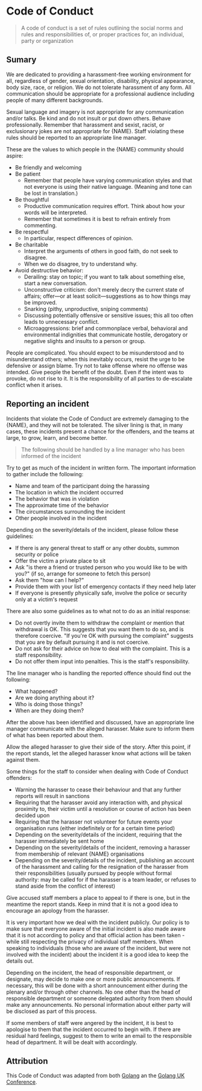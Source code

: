 # Code of Conduct

> A code of conduct is a set of rules outlining the social norms and rules and responsibilities of, or proper practices for, an individual, party or organization

## Sumary

We are dedicated to providing a harassment-free working environment for all, regardless of gender, sexual orientation, disability, physical appearance, body size, race, or religion. We do not tolerate harassment of any form. All communication should be appropriate for a professional audience including people of many different backgrounds.

Sexual language and imagery is not appropriate for any communication and/or talks. Be kind and do not insult or put down others. Behave professionally. Remember that harassment and sexist, racist, or exclusionary jokes are not appropriate for {NAME}. Staff violating these rules should be reported to an appropriate line manager.

These are the values to which people in the {NAME} community should aspire:

- Be friendly and welcoming
- Be patient
  - Remember that people have varying communication styles and that not everyone is using their native language. (Meaning and tone can be lost in translation.)
- Be thoughtful
  - Productive communication requires effort. Think about how your words will be interpreted.
  - Remember that sometimes it is best to refrain entirely from commenting.
- Be respectful
  - In particular, respect differences of opinion.
- Be charitable
  - Interpret the arguments of others in good faith, do not seek to disagree.
  - When we do disagree, try to understand why.
- Avoid destructive behavior:
  - Derailing: stay on topic; if you want to talk about something else, start a new conversation.
  - Unconstructive criticism: don't merely decry the current state of affairs; offer—or at least solicit—suggestions as to how things may be improved.
  - Snarking (pithy, unproductive, sniping comments)
  - Discussing potentially offensive or sensitive issues; this all too often leads to unnecessary conflict.
  - Microaggressions: brief and commonplace verbal, behavioral and environmental indignities that communicate hostile, derogatory or negative slights and insults to a person or group.

People are complicated. You should expect to be misunderstood and to misunderstand others; when this inevitably occurs, resist the urge to be defensive or assign blame. Try not to take offense where no offense was intended. Give people the benefit of the doubt. Even if the intent was to provoke, do not rise to it. It is the responsibility of all parties to de-escalate conflict when it arises.

## Reporting an incident

Incidents that violate the Code of Conduct are extremely damaging to the {NAME}, and they will not be tolerated. The silver lining is that, in many cases, these incidents present a chance for the offenders, and the teams at large, to grow, learn, and become better.

> The following should be handled by a line manager who has been informed of the incident

Try to get as much of the incident in written form. The important information to gather include the following:

- Name and team of the participant doing the harassing
- The location in which the incident occurred
- The behavior that was in violation
- The approximate time of the behavior
- The circumstances surrounding the incident
- Other people involved in the incident

Depending on the severity/details of the incident, please follow these guidelines:

- If there is any general threat to staff or any other doubts, summon security or police
- Offer the victim a private place to sit
- Ask "is there a friend or trusted person who you would like to be with you?" (if so, arrange for someone to fetch this person)
- Ask them "how can I help?"
- Provide them with your list of emergency contacts if they need help later
- If everyone is presently physically safe, involve the police or security only at a victim's request

There are also some guidelines as to what not to do as an initial response:

- Do not overtly invite them to withdraw the complaint or mention that withdrawal is OK. This suggests that you want them to do so, and is therefore coercive. "If you're OK with pursuing the complaint" suggests that you are by default pursuing it and is not coercive.
- Do not ask for their advice on how to deal with the complaint. This is a staff responsibility.
- Do not offer them input into penalties. This is the staff's responsibility.

The line manager who is handling the reported offence should find out the following:

- What happened?
- Are we doing anything about it?
- Who is doing those things?
- When are they doing them?

After the above has been identified and discussed, have an appropriate line manager communicate with the alleged harasser. Make sure to inform them of what has been reported about them.

Allow the alleged harasser to give their side of the story. After this point, if the report stands, let the alleged harasser know what actions will be taken against them.

Some things for the staff to consider when dealing with Code of Conduct offenders:

- Warning the harasser to cease their behaviour and that any further reports will result in sanctions
- Requiring that the harasser avoid any interaction with, and physical proximity to, their victim until a resolution or course of action has been decided upon
- Requiring that the harasser not volunteer for future events your organisation runs (either indefinitely or for a certain time period)
- Depending on the severity/details of the incident, requiring that the harasser immediately be sent home
- Depending on the severity/details of the incident, removing a harasser from membership of relevant {NAME} organisations
- Depending on the severity/details of the incident, publishing an account of the harassment and calling for the resignation of the harasser from their responsibilities (usually pursued by people without formal authority: may be called for if the harasser is a team leader, or refuses to stand aside from the conflict of interest)

Give accused staff members a place to appeal to if there is one, but in the meantime the report stands. Keep in mind that it is not a good idea to encourage an apology from the harasser.

It is very important how we deal with the incident publicly. Our policy is to make sure that everyone aware of the initial incident is also made aware that it is not according to policy and that official action has been taken - while still respecting the privacy of individual staff members. When speaking to individuals (those who are aware of the incident, but were not involved with the incident) about the incident it is a good idea to keep the details out.

Depending on the incident, the head of responsible department, or designate, may decide to make one or more public announcements. If necessary, this will be done with a short announcement either during the plenary and/or through other channels. No one other than the head of responsible department or someone delegated authority from them should make any announcements. No personal information about either party will be disclosed as part of this process.

If some members of staff were angered by the incident, it is best to apologise to them that the incident occurred to begin with. If there are residual hard feelings, suggest to them to write an email to the responsible head of department. It will be dealt with accordingly.

## Attribution

This Code of Conduct was adapted from both [Golang](https://golang.org/conduct) an the [Golang UK Conference](http://golanguk.com/conduct/).
